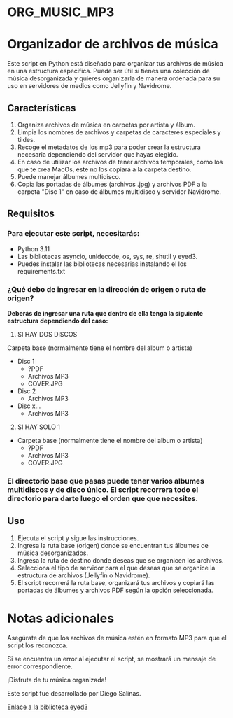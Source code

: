 # ORG_MUSIC_MP3
# Organizador de archivos de música
Este script en Python está diseñado para organizar tus archivos de música en una estructura específica. Puede ser útil si tienes una colección de música desorganizada y quieres organizarla de manera ordenada para su uso en servidores de medios como Jellyfin y Navidrome.

## Características
1. Organiza archivos de música en carpetas por artista y álbum.
1. Limpia los nombres de archivos y carpetas de caracteres especiales y tildes.
1. Recoge el metadatos de los mp3 para poder crear la estructura necesaria dependiendo del servidor que hayas elegido.
1. En caso de utilizar los archivos de tener archivos temporales, como los que te crea MacOs, este no los copiará a la carpeta destino.
1. Puede manejar álbumes multidisco.
1. Copia las portadas de álbumes (archivos .jpg) y archivos PDF a la carpeta "Disc 1" en caso de álbumes multidisco y servidor Navidrome.

## Requisitos
### Para ejecutar este script, necesitarás:
- Python 3.11
- Las bibliotecas asyncio, unidecode, os, sys, re, shutil y eyed3.
- Puedes instalar las bibliotecas necesarias instalando el los requirements.txt

### ¿Qué debo de ingresar en la dirección de origen o ruta de origen?
**Deberás de ingresar una ruta que dentro de ella tenga la siguiente estructura dependiendo del caso:**

1. SI HAY DOS DISCOS

Carpeta base (normalmente tiene el nombre del album o artista)
 - Disc 1
   - ?PDF
   - Archivos MP3
   - COVER.JPG
 - Disc 2
   - Archivos MP3
 - Disc x...
   - Archivos MP3

2. SI HAY SOLO 1
- Carpeta base (normalmente tiene el nombre del album o artista)
   - ?PDF
   - Archivos MP3
   - COVER.JPG
   
### El directorio base que pasas puede tener varios albumes multidiscos y de disco único. El script recorrera todo el directorio para darte luego el orden que que necesites.

## Uso
1. Ejecuta el script y sigue las instrucciones.
1. Ingresa la ruta base (origen) donde se encuentran tus álbumes de música desorganizados.
1. Ingresa la ruta de destino donde deseas que se organicen los archivos.
1. Selecciona el tipo de servidor para el que deseas que se organice la estructura de archivos (Jellyfin o Navidrome).
1. El script recorrerá la ruta base, organizará tus archivos y copiará las portadas de álbumes y archivos PDF según la opción seleccionada.

# Notas adicionales
Asegúrate de que los archivos de música estén en formato MP3 para que el script los reconozca.

Si se encuentra un error al ejecutar el script, se mostrará un mensaje de error correspondiente.

¡Disfruta de tu música organizada!

Este script fue desarrollado por Diego Salinas.

[Enlace a la biblioteca eyed3](https://eyed3.readthedocs.io/en/latest/)

